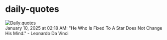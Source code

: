 # daily-quotes
[![Daily quotes](https://github.com/ceepu8/daily-quotes/actions/workflows/daily-quote.yml/badge.svg)](https://github.com/ceepu8/daily-quotes/actions/workflows/daily-quote.yml)<br/>
January 10, 2025 at 02:18 AM: "He Who Is Fixed To A Star Does Not Change His Mind." - Leonardo Da Vinci
